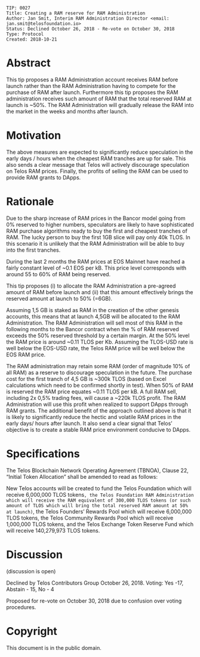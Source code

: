 	TIP: 0027
	Title: Creating a RAM reserve for RAM Administration
	Author: Jan Smit, Interim RAM Administration Director <email: jan.smit@telosfoundation.io>
	Status: Declined October 26, 2018 - Re-vote on October 30, 2018
	Type: Protocol
	Created: 2018-10-21

# Abstract

This tip proposes a RAM Administration account receives RAM before launch rather than the RAM Administration having to compete for the purchase of RAM after launch. Furthermore this tip proposes the RAM administration receives such amount of RAM that the total reserved RAM at launch is ~50%. The RAM Administration will gradually release the RAM into the market in the weeks and months after launch.

# Motivation

The above measures are expected to significantly reduce speculation in the early days / hours when the cheapest RAM tranches are up for sale. This also sends a clear message that Telos will actively discourage speculation on Telos RAM prices. Finally, the profits of selling the RAM can be used to provide RAM grants to DApps.

# Rationale

Due to the sharp increase of RAM prices in the Bancor model going from 0% reserved to higher numbers, speculators are likely to have sophisticated RAM purchase algorithms ready to buy the first and cheapest tranches of RAM. The lucky person to buy the first 1GB slice will pay only 40k TLOS. In this scenario it is unlikely that the RAM Administration will be able to buy into the first tranches.

During the last 2 months the RAM prices at EOS Mainnet have reached a fairly constant level of ~0.1 EOS per kB. This price level corresponds with around 55 to 60% of RAM being reserved.

This tip proposes (i) to allocate the RAM Administration a pre-agreed amount of RAM before launch and (ii) that this amount effectively brings the reserved amount at launch to 50% (=6GB).

Assuming 1,5 GB is staked as RAM in the creation of the other genesis accounts, this means that at launch 4,5GB will be allocated to the RAM Administration. The RAM Administration will sell most of this RAM in the following months to the Bancor contract when the % of RAM reserved exceeds the 50% reserved threshold by a certain margin. At the 50% level the RAM price is around ~0.11 TLOS per Kb. Assuming the TLOS-USD rate is well below the EOS-USD rate, the Telos RAM price will be well below the EOS RAM price.

The RAM administration may retain some RAM (order of magnitude 10% of all RAM) as a reserve to discourage speculation in the future. The purchase cost for the first tranch of 4,5 GB is ~300k TLOS (based on Excel calculations which need to be confirmed shortly in test). When 50% of RAM is reserved the RAM price equates ~0.11 TLOS per kB. A full RAM sell, including 2x 0,5% trading fees, will cause a ~220k TLOS profit. The RAM Administration will use this profit when realized to support DApps through RAM grants. The additional benefit of the approach outlined above is that it is likely to significantly reduce the hectic and volatile RAM prices in the early days/ hours after launch. It also send a clear signal that Telos’ objective is to create a stable RAM price environment conducive to DApps.

# Specifications

The Telos Blockchain Network Operating Agreement (TBNOA), Clause 22, “Initial Token Allocation” shall be amended to read as follows:

New Telos accounts will be created to fund the Telos Foundation which will receive 6,000,000 TLOS tokens`, the Telos Foundation RAM Administration which will receive the RAM equivalent of 300,000 TLOS tokens (or such amount of TLOS which will bring the total reserved RAM amount at 50% at launch)`, the Telos Founders’ Rewards Pool which will receive 6,000,000 TLOS tokens, the Telos Community Rewards Pool which will receive 1,000,000 TLOS tokens, and the Telos Exchange Token Reserve Fund which will receive 140,279,973 TLOS tokens.

# Discussion
(discussion is open)

Declined by Telos Contributors Group October 26, 2018. Voting: Yes -17, Abstain - 15, No - 4

Proposed for re-vote on October 30, 2018 due to confusion over voting procedures.

# Copyright
This document is in the public domain.
